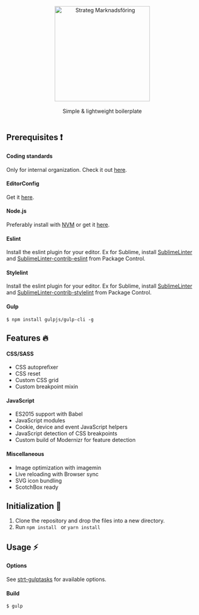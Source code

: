 <p align="center">
  <a href="http://www.strateg.se" target="_blank"><img src="http://www.strateg.se/images/18.a1e6bf01578783b6c19d43/1475494040088/strateg-logo.png" alt="Strateg Marknadsföring" width="250"></a>
  <br><br>
  Simple &amp; lightweight boilerplate
  <br><br>
</p>

## Prerequisites ❗️

#### Coding standards
Only for internal organization. Check it out [here](https://github.com/strt/strt-docs).

#### EditorConfig
Get it [here](http://editorconfig.org/).

#### Node.js
Preferably install with [NVM](https://github.com/creationix/nvm) or get it [here](https://nodejs.org). 

#### Eslint
Install the eslint plugin for your editor. Ex for Sublime, install [SublimeLinter](https://packagecontrol.io/packages/SublimeLinter) and [SublimeLinter-contrib-eslint](https://packagecontrol.io/packages/SublimeLinter-contrib-eslint) from Package Control.

#### Stylelint
Install the eslint plugin for your editor. Ex for Sublime, install [SublimeLinter](https://packagecontrol.io/packages/SublimeLinter) and [SublimeLinter-contrib-stylelint](https://packagecontrol.io/packages/SublimeLinter-contrib-stylelint) from Package Control.

#### Gulp
```
$ npm install gulpjs/gulp-cli -g
```

## Features 🔥
#### CSS/SASS
+ CSS autoprefixer
+ CSS reset
+ Custom CSS grid
+ Custom breakpoint mixin

#### JavaScript
+ ES2015 support with Babel
+ JavaScript modules
+ Cookie, device and event JavaScript helpers
+ JavaScript detection of CSS breakpoints
+ Custom build of Modernizr for feature detection

#### Miscellaneous
+ Image optimization with imagemin
+ Live reloading with Browser sync
+ SVG icon bundling
+ ScotchBox ready

## Initialization 🚀
1. Clone the repository and drop the files into a new directory.
2. Run `npm install ` or `yarn install`

## Usage ⚡️
#### Options
See [strt-gulptasks](https://github.com/strt/strt-gulptasks) for available options.

#### Build

```
$ gulp
```
